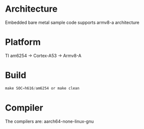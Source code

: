 # Architecture
Embedded bare metal sample code supports armv8-a architecture

# Platform
TI am6254 -> Cortex-A53 -> Armv8-A

# Build
```c
make SOC=h616/am6254 or make clean
```

# Compiler
The compilers are: aarch64-none-linux-gnu